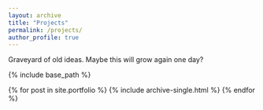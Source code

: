 ```yaml
---
layout: archive
title: "Projects"
permalink: /projects/
author_profile: true
---
```


Graveyard of old ideas. Maybe this will grow again one day?

{% include base_path %}


{% for post in site.portfolio %}
  {% include archive-single.html %}
{% endfor %}
